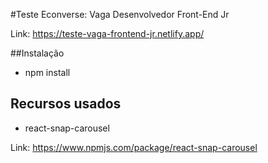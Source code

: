 #Teste Econverse: Vaga Desenvolvedor Front-End Jr

Link: https://teste-vaga-frontend-jr.netlify.app/

##Instalação

- npm install

## Recursos usados

- react-snap-carousel 

Link: https://www.npmjs.com/package/react-snap-carousel
